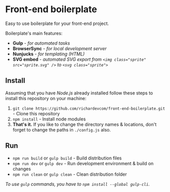 # Front-end boilerplate

Easy to use boilerplate for your front-end project.

Boilerplate's main features:
- **Gulp** - *for automated tasks*
- **BrowserSync** - *for local development server*
- **Nunjucks** - *for templating (HTML)*
- **SVG embed** - *automated SVG export from `<img class="sprite" src="sprite.svg" />` to `<svg class="sprite">`*

## Install
Assuming that you have *Node.js* already installed follow these steps to install this repository on your machine:
1. `git clone https://github.com/richardevcom/front-end-boilerplate.git` - Clone this repository
2. `npm install` - Install node modules
2. **That's it.** If you like to change the directory names & locations, don't forget to change the paths in `./config.js` also.

## Run
- `npm run build` or `gulp build` - Build distribution files
- `npm run dev` or `gulp dev` - Run development environment & build on changes
- `npm run clean` or `gulp clean` - Clean distribution folder

*To use `gulp` commands, you have to `npm install --global gulp-cli`.*
